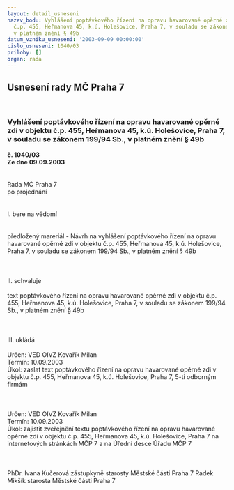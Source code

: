 ```yaml
---
layout: detail_usneseni
nazev_bodu: Vyhlášení poptávkového řízení na opravu havarované opěrné zdi v objektu
  č.p. 455, Heřmanova 45, k.ú. Holešovice, Praha 7, v souladu se zákonem 199/94 Sb.,
  v platném znění § 49b
datum_vzniku_usneseni: '2003-09-09 00:00:00'
cislo_usneseni: 1040/03
prilohy: []
organ: rada
---
```

<div id="ucUsn_pList" class="usn">
	<span><h2>Usnesení rady MČ Praha 7 </h2>
<br></span><div class="standBody">
<span><h3>Vyhlášení poptávkového řízení na opravu havarované opěrné zdi v objektu č.p. 455, Heřmanova 45, k.ú. Holešovice, Praha 7, v souladu se zákonem 199/94 Sb., v platném znění § 49b</h3></span><div class="center">
		<strong>č. 1040/03</strong><br>
	</div>
<div class="center">
		<strong>Ze dne 09.09.2003</strong><br><br>
	</div>
<br>Rada MČ Praha 7<br>po projednání<br><br><br>I.	bere na vědomí<br><br> <br>předložený mareriál - Návrh na vyhlášení poptávkového řízení na opravu havarované opěrné zdi v objektu č.p. 455, Heřmanova 45, k.ú. Holešovice, Praha 7, v souladu se zákonem 199/94 Sb., v platném znění § 49b	<br><br><br><br>II.	schvaluje <br><br>text poptávkového řízení na opravu havarované opěrné zdi v objektu č.p. 455, Heřmanova 45, k.ú. Holešovice, Praha 7, v souladu se zákonem 199/94 Sb., v platném znění § 49b	<br><br><br><br>III.	ukládá <br><br>Určen:	VED OIVZ Kovařík Milan<br>Termín: 10.09.2003<br>Úkol:	zaslat text poptávkového řízení na opravu havarované opěrné zdi v objektu č.p. 455, Heřmanova 45, k.ú. Holešovice, Praha 7, 5-ti odborným firmám<br> <br><br><br>Určen:	VED OIVZ Kovařík Milan<br>Termín: 10.09.2003<br>Úkol:	zajistit zveřejnění textu poptávkového řízení na opravu havarované opěrné zdi v objektu č.p. 455, Heřmanova 45, k.ú. Holešovice, Praha 7 na internetových stránkách MČP 7 a na Úřední desce Úřadu MČP 7 <br> <br> <br>	<br>PhDr. Ivana Kučerová zástupkyně starosty Městské části Praha 7	 Radek Mikšík starosta Městské části Praha 7<br>	<br><br>
</div>
</div>